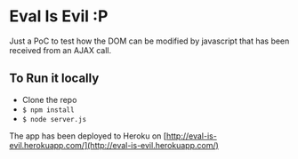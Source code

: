 Eval Is Evil :P
===========

Just a PoC to test how the DOM can be modified by javascript that has been received from an AJAX call.

To Run it locally
---------------
* Clone the repo
* `$ npm install`
* `$ node server.js`

The app has been deployed to Heroku on [http://eval-is-evil.herokuapp.com/](http://eval-is-evil.herokuapp.com/)


 
